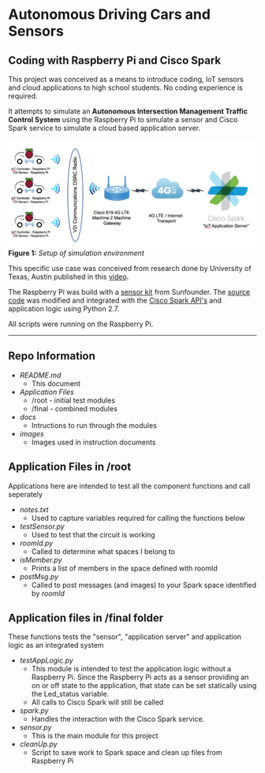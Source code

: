 
# Autonomous Driving Cars and Sensors 

## Coding with Raspberry Pi and Cisco Spark



This project was conceived as a means to introduce coding, IoT sensors and cloud applications to high school students. No coding experience is required.

It attempts to simulate an **Autonomous Intersection Management Traffic 
Control System** using the Raspberry Pi to simulate a sensor and Cisco Spark service to simulate a cloud based application server.

![Setup Screenshot](./images/setup.png)
**Figure 1:** *Setup of simulation environment*

This specific use case was conceived from research done by University of Texas, Austin published in this [video](https://www.youtube.com/watch?v=4pbAI40dK0A).

The Raspberry Pi was build with a [sensor kit][kit_id]
from Sunfounder. The [source code][code_id] was modified and integrated with the [Cisco Spark API's][spark_id] and application logic using Python 2.7.

All scripts were running on the Raspberry Pi.

[kit_id]:(https://www.sunfounder.com/learn/Super_Kit_V2_for_RaspberryPi/lesson-2-controlling-an-led-by-a-button-super-kit-for-raspberrypi.html) 
[code_id]:(https://github.com/sunfounder/Sunfounder_SuperKit_Python_code_for_RaspberryPi/blob/master/02_btnAndLed.py) 
[spark_id]:(https://developer.ciscospark.com/getting-started.html) 
 
--- 

## Repo Information
* *README.md*
	* This document
* *Application Files*
	* /root - initial test modules
	* /final - combined modules
* *docs*
	* Intructions to run through the modules
* *images*
	* Images used in instruction documents	  	   	

## Application Files in /root
Applications here are intended to test all the component functions and call seperately

* *notes.txt*
	* Used to capture variables required for calling the functions below 
* *testSensor.py*
	* Used to test that the circuit is working 
* *roomId.py*
	* Called to determine what spaces I belong to
* *isMember.py*
	* Prints a list of members in the space defined with roomId
* *postMsg.py*
	* Called to post messages (and images) to your Spark space identified by *roomId*


## Application files in /final folder
These functions tests the "sensor", "application server" and application logic as an integrated system

* *testAppLogic.py*
	* This module is intended to test the application logic without a Raspberry Pi. Since the Raspberry Pi acts as a sensor providing an on or off state to the application, that state can be set statically using the Led_status variable.
	* All calls to Cisco Spark will still be called
* *spark.py*
	* Handles the interaction with the Cisco Spark service.
* *sensor.py*
	* This is the main module for this project
* *cleanUp.py*
	* Script to save work to Spark space and clean up files from Raspberry Pi


	
 